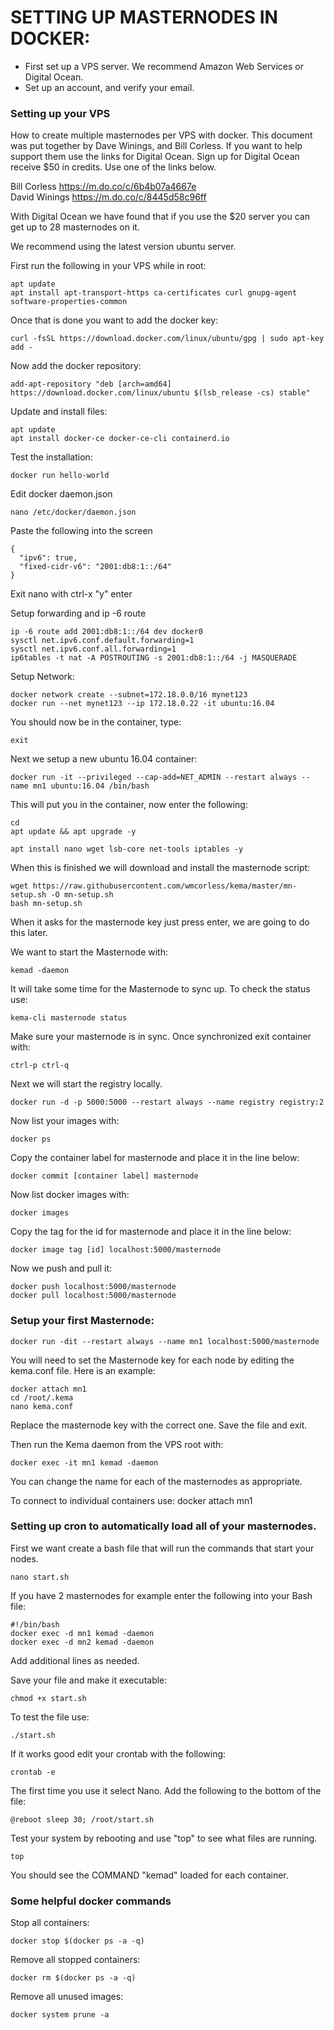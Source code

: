 SETTING UP MASTERNODES IN DOCKER:
===========================
* First set up a VPS server. We recommend Amazon Web Services or Digital Ocean.
* Set up an account, and verify your email.

### Setting up your VPS

How to create multiple masternodes per VPS with docker.  This document was put together by Dave Winings, and Bill Corless. 
If you want to help support them use the links for Digital Ocean.
Sign up for Digital Ocean receive $50 in credits. Use one of the links below.

Bill Corless https://m.do.co/c/6b4b07a4667e \
David Winings https://m.do.co/c/8445d58c96ff

With Digital Ocean we have found that if you use the $20 server you can get up to 28 masternodes on it.

We recommend using the latest version ubuntu server.

First run the following in your VPS while in root:

    apt update 
    apt install apt-transport-https ca-certificates curl gnupg-agent software-properties-common
Once that is done you want to add the docker key:

    curl -fsSL https://download.docker.com/linux/ubuntu/gpg | sudo apt-key add -
Now add the docker repository:

    add-apt-repository "deb [arch=amd64] https://download.docker.com/linux/ubuntu $(lsb_release -cs) stable"
Update and install files:

    apt update
    apt install docker-ce docker-ce-cli containerd.io

Test the installation:

    docker run hello-world

Edit docker daemon.json

    nano /etc/docker/daemon.json

Paste the following into the screen

    {
      "ipv6": true,
      "fixed-cidr-v6": "2001:db8:1::/64"
    }

Exit nano with ctrl-x "y" enter

Setup forwarding and ip -6 route

    ip -6 route add 2001:db8:1::/64 dev docker0
    sysctl net.ipv6.conf.default.forwarding=1
    sysctl net.ipv6.conf.all.forwarding=1 
    ip6tables -t nat -A POSTROUTING -s 2001:db8:1::/64 -j MASQUERADE

Setup Network:

    docker network create --subnet=172.18.0.0/16 mynet123
    docker run --net mynet123 --ip 172.18.0.22 -it ubuntu:16.04

You should now be in the container, type: 

    exit
    
Next we setup a new ubuntu 16.04 container:

    docker run -it --privileged --cap-add=NET_ADMIN --restart always --name mn1 ubuntu:16.04 /bin/bash

This will put you in the container, now enter the following:

    cd
    apt update && apt upgrade -y
    
    apt install nano wget lsb-core net-tools iptables -y
When this is finished we will download and install the masternode script:

    wget https://raw.githubusercontent.com/wmcorless/kema/master/mn-setup.sh -O mn-setup.sh
    bash mn-setup.sh

When it asks for the masternode key just press enter, we are going to do this later.

We want to start the Masternode with:

    kemad -daemon
It will take some time for the Masternode to sync up. To check the status use:

    kema-cli masternode status
Make sure your masternode is in sync. Once synchronized exit container with:

    ctrl-p ctrl-q 
Next we will start the registry locally.

    docker run -d -p 5000:5000 --restart always --name registry registry:2
Now list your images with:

    docker ps
Copy the container label for masternode and place it in the line below:

    docker commit [container label] masternode
    
Now list docker images with:

    docker images
    
Copy the tag for the id for masternode and place it in the line below:

    docker image tag [id] localhost:5000/masternode
Now we push and pull it:

    docker push localhost:5000/masternode
    docker pull localhost:5000/masternode
    
### Setup your first Masternode:

    docker run -dit --restart always --name mn1 localhost:5000/masternode
    
You will need to set the Masternode key for each node by editing the kema.conf file.
Here is an example:

    docker attach mn1
    cd /root/.kema
    nano kema.conf
Replace the masternode key with the correct one. Save the file and exit.

Then run the Kema daemon from the VPS root with:

    docker exec -it mn1 kemad -daemon
You can change the name for each of the masternodes as appropriate.

To connect to individual containers use:
    docker attach mn1

### Setting up cron to automatically load all of your masternodes.

First we want create a bash file that will run the commands that start your nodes.

    nano start.sh
If you have 2 masternodes for example enter the following into your Bash file:

    #!/bin/bash
    docker exec -d mn1 kemad -daemon
    docker exec -d mn2 kemad -daemon
Add additional lines as needed.

Save your file and make it executable:

    chmod +x start.sh

To test the file use: 

    ./start.sh
If it works good edit your crontab with the following:

    crontab -e
The first time you use it select Nano.  Add the following to the bottom of the file:

    @reboot sleep 30; /root/start.sh
Test your system by rebooting and use "top" to see what files are running.

    top
You should see the COMMAND "kemad" loaded for each container.

### Some helpful docker commands
Stop all containers:

    docker stop $(docker ps -a -q)
Remove all stopped containers:

    docker rm $(docker ps -a -q)
Remove all unused images:

    docker system prune -a 

